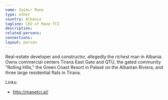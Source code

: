```yaml
---
name: Saimir Mane
type: other
country: Albania
tagline: CEO of Mane TCI
description:
related-persons:
connections:
layout: person
---
```

Real-estate developer and constructor, allegedly the richest man in Albania. Owns commercial centers Tirana East Gate and QTU, the gated community "Rolling Hills," the Green Coast Resort in Palasë on the Albanian Riviera, and three large residential flats in Tirana.

Links:
* <http://manetci.al/>
